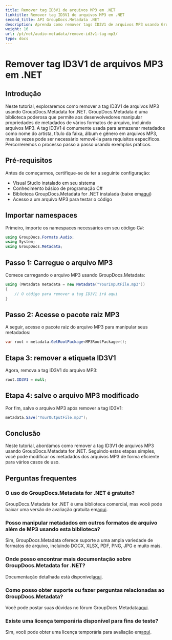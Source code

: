 ```yaml
---
title: Remover tag ID3V1 de arquivos MP3 em .NET
linktitle: Remover tag ID3V1 de arquivos MP3 em .NET
second_title: API GroupDocs.Metadata .NET
description: Aprenda como remover tags ID3V1 de arquivos MP3 usando GroupDocs.Metadata for .NET. Guia passo a passo fácil com exemplos práticos.
weight: 16
url: /pt/net/audio-metadata/remove-id3v1-tag-mp3/
type: docs
---
```

# Remover tag ID3V1 de arquivos MP3 em .NET

## Introdução
Neste tutorial, exploraremos como remover a tag ID3V1 de arquivos MP3 usando GroupDocs.Metadata for .NET. GroupDocs.Metadata é uma biblioteca poderosa que permite aos desenvolvedores manipular propriedades de metadados de vários formatos de arquivo, incluindo arquivos MP3. A tag ID3V1 é comumente usada para armazenar metadados como nome do artista, título da faixa, álbum e gênero em arquivos MP3, mas às vezes pode ser necessário removê-la para requisitos específicos. Percorreremos o processo passo a passo usando exemplos práticos.
## Pré-requisitos
Antes de começarmos, certifique-se de ter a seguinte configuração:
- Visual Studio instalado em seu sistema
- Conhecimento básico de programação C#
-  Biblioteca GroupDocs.Metadata for .NET instalada (baixe em[aqui](https://releases.groupdocs.com/metadata/net/))
- Acesso a um arquivo MP3 para testar o código

## Importar namespaces
Primeiro, importe os namespaces necessários em seu código C#:
```csharp
using GroupDocs.Formats.Audio;
using System;
using GroupDocs.Metadata;
```
## Passo 1: Carregue o arquivo MP3
Comece carregando o arquivo MP3 usando GroupDocs.Metadata:
```csharp
using (Metadata metadata = new Metadata("YourInputFile.mp3"))
{
    // O código para remover a tag ID3V1 irá aqui
}
```
## Passo 2: Acesse o pacote raiz MP3
A seguir, acesse o pacote raiz do arquivo MP3 para manipular seus metadados:
```csharp
var root = metadata.GetRootPackage<MP3RootPackage>();
```
## Etapa 3: remover a etiqueta ID3V1
Agora, remova a tag ID3V1 do arquivo MP3:
```csharp
root.ID3V1 = null;
```
## Etapa 4: salve o arquivo MP3 modificado
Por fim, salve o arquivo MP3 após remover a tag ID3V1:
```csharp
metadata.Save("YourOutputFile.mp3");
```

## Conclusão
Neste tutorial, abordamos como remover a tag ID3V1 de arquivos MP3 usando GroupDocs.Metadata for .NET. Seguindo estas etapas simples, você pode modificar os metadados dos arquivos MP3 de forma eficiente para vários casos de uso.

## Perguntas frequentes
### O uso do GroupDocs.Metadata for .NET é gratuito?
 GroupDocs.Metadata for .NET é uma biblioteca comercial, mas você pode baixar uma versão de avaliação gratuita em[aqui](https://releases.groupdocs.com/).
### Posso manipular metadados em outros formatos de arquivo além de MP3 usando esta biblioteca?
Sim, GroupDocs.Metadata oferece suporte a uma ampla variedade de formatos de arquivo, incluindo DOCX, XLSX, PDF, PNG, JPG e muito mais.
### Onde posso encontrar mais documentação sobre GroupDocs.Metadata for .NET?
 Documentação detalhada está disponível[aqui](https://tutorials.groupdocs.com/metadata/net/).
### Como posso obter suporte ou fazer perguntas relacionadas ao GroupDocs.Metadata?
 Você pode postar suas dúvidas no fórum GroupDocs.Metadata[aqui](https://forum.groupdocs.com/c/metadata/14).
### Existe uma licença temporária disponível para fins de teste?
 Sim, você pode obter uma licença temporária para avaliação em[aqui](https://purchase.groupdocs.com/temporary-license/).
